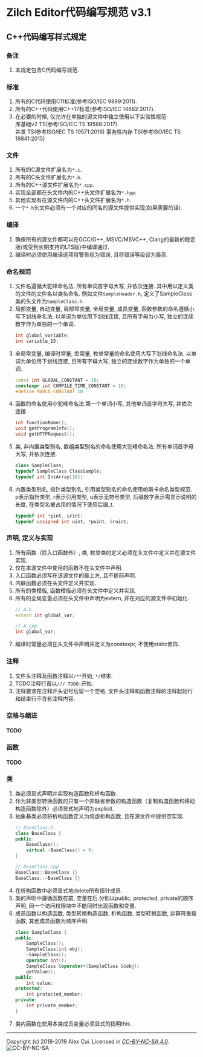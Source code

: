 # Zilch Editor代码编写规范 v3.1
## C++代码编写样式规定
### 备注
1. 本规定包含C代码编写规范.

### 标准
1. 所有的C代码使用C11标准(参考ISO/IEC 9899:2011).
1. 所有的C++代码使用C++17标准(参考ISO/IEC 14882:2017).
1. 在必要的时候, 仅允许在单独的源文件中独立使用以下实验性规范:  
库基础v2 TS(参考ISO/IEC TS 19568:2017)  
并发 TS(参考ISO/IEC TS 19571:2016)
事务性内存 TS(参考ISO/IEC TS 19841:2015)

### 文件
1. 所有的C源文件扩展名为```*.c```.
1. 所有的C头文件扩展名为```*.h```.
1. 所有的C++源文件扩展名为```*.cpp```.
1. 实现全部都在头文件内的C++头文件扩展名为```*.hpp```.
1. 其他实现有在源文件内的C++头文件扩展名为```*.h```.
1. 一个```*.h```头文件必须有一个对应的同名的源文件提供实现(如果需要的话).

### 编译
1. 确保所有的源文件都可以在GCC/G++, MSVC/MSVC++, Clang的最新的稳定版(或受到长期支持的LTS版)中编译通过.
1. 编译时必须使用编译选项将警告视为错误, 且将错误等级设为最高.

### 命名规范
1. 文件名遵循大驼峰命名法. 所有单词首字母大写, 并依次连接. 其中用以定义类的文件的文件名以类名命名. 例如文件```SampleHeader.h```, 定义了SampleClass类的头文件为```SampleClass.h```.
1. 局部变量, 自动变量, 局部常变量, 全局变量, 成员变量, 函数参数的命名遵循小写下划线命名法. 以单词为单位用下划线连接, 且所有字母为小写, 独立的连续数字作为单独的一个单词.
    ```cpp
    int global_variable;
    int variable_15;
    ```
1. 全局常变量, 编译时常量, 宏常量, 枚举常量的命名使用大写下划线命名法. 以单词为单位用下划线连接, 且所有字母大写, 独立的连续数字作为单独的一个单词.
    ```cpp
    const int GLOBAL_CONSTANT = 10;
    constexpr int COMPILE_TIME_CONSTANT = 10;
    #define MARCO_CONSTANT 10
    ```
1. 函数的命名使用小驼峰命名法.第一个单词小写, 其他单词首字母大写, 并依次连接.
    ```cpp
    int functionName();
    void getProgramInfo();
    void getHTTPRequest();
    ```
1. 类, 非内置类型别名, 数组类型别名的命名使用大驼峰命名法. 所有单词首字母大写, 并依次连接.
    ```cpp
    class SampleClass;
    typedef SampleClass ClassSample;
    typedef int IntArray[10];
    ```
1. 内置类型别名, 指针类型别名, 引用类型别名的命名使用帕斯卡命名类型规范. p表示指针类型, r表示引用类型, u表示无符号类型, 后缀数字表示需显示说明的长度, 在类型名被占用的情况下使用后缀_t.
    ```cpp
    typedef int *pint, &rint;
    typedef unsigned int uint, *puint, &ruint;
    ```

### 声明, 定义与实现
1. 所有函数（除入口函数外）, 类, 枚举类的定义必须在头文件中定义并在源文件实现.
1. 仅在本源文件中使用的函数不在头文件中声明.
1. 入口函数必须写在该源文件的最上方, 且不提前声明.
1. 内联函数必须在头文件定义并实现.
1. 所有的类模版, 函数模版必须在头文件中定义并实现.
1. 所有的全局变量必须在头文件中声明为extern, 并在对应的源文件中初始化.
    ```cpp
    // A.h
    extern int global_var;

    // A.cpp
    int global_var;
    ```
1. 编译时常量必须在头文件中声明并定义为constexpr, 不使用static修饰.

### 注释
1. 文件头注释及函数注释以```/**```开始, ```*/```结束.
1. TODO注释行首以```/// TODO:```开始.
1. 注释要求在注释开头记号后留一个空格, 文件头注释和函数注释的注释起始行和结束行不含有注释内容.

### 空格与缩进
#### TODO

### 函数
#### TODO

### 类
1. 类必须显式声明并实现构造函数和析构函数.
1. 作为非类型转换函数的只有一个非缺省参数的构造函数（复制构造函数和移动构造函数除外）必须显式地声明为explicit.
1. 抽象基类必须将析构函数定义为纯虚析构函数, 且在源文件中提供空实现.
    ```cpp
    // BaseClass.h
    class BaseClass {
    public:
        BaseClass();
        virtual ~BaseClass() = 0;
    }

    // BaseClass.cpp
    BaseClass::BaseClass {}
    BaseClass::~BaseClass {}
    ```
1. 在析构函数中必须显式地delete所有指针成员.
1. 类的声明中遵循函数在前, 变量在后.分别以public, protected, private的顺序声明, 同一个访问权限块中不能同时出现函数和变量.
1. 成员函数以构造函数, 类型转换构造函数, 析构函数, 类型转换函数, 运算符重载函数, 其他成员函数为顺序声明.
    ```cpp
    class SampleClass {
    public:
        SampleClass();
        SampleClass(int obj);
        ~SampleClass();
        operator int();
        SampleClass &operator+(SampleClass &&obj);
        getValue();
    public:
        int value;
    protected:
        int protected_member;
    private:
        int private_member;
    }
    ```
1. 类内函数在使用本类成员变量必须显式的指明this.

---
Copyright (c) 2018-2019 Alex Cui.
Licensed in *[CC-BY-NC-SA 4.0](https://creativecommons.org/licenses/by-nc-sa/4.0/)*. 
![CC-BY-NC-SA](https://upload.wikimedia.org/wikipedia/commons/1/12/Cc-by-nc-sa_icon.svg "CC-BY-NC-SA")
